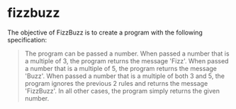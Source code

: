 # fizzbuzz
The objective of FizzBuzz is to create a program with the following specification:

> The program can be passed a number.
>When passed a number that is a multiple of 3, the program returns the message 'Fizz'.
>When passed a number that is a multiple of 5, the program returns the message 'Buzz'.
>When passed a number that is a multiple of both 3 and 5, the program ignores the previous 2 rules and returns the message 'FizzBuzz'.
>In all other cases, the program simply returns the given number.